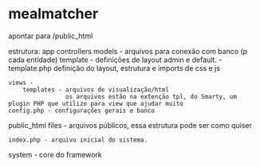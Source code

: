 # mealmatcher

apontar para /public_html

estrutura:
app
    controllers
    models - arquivos para conexão com banco (p cada entidade)
    template - definições de layout admin e default.
             - template.php definição do layout, estrutura e imports de css e js

    views -
        templates - arquivos de visualização/html
                    os arquivos estão na extenção tpl, do Smarty, um plugin PHP que utilizo para view que ajudar muito
    config.php - configurações gerais e banco

public_html
    files - arquivos públicos, essa estrutura pode ser como quiser

    index.php - arquivo inicial do sistema.

system - core do framework
